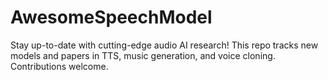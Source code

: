 # AwesomeSpeechModel
Stay up-to-date with cutting-edge audio AI research! This repo tracks new models and papers in TTS, music generation, and voice cloning. Contributions welcome.
